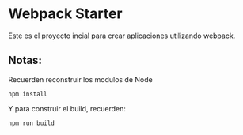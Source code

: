 # Webpack Starter
Este es el proyecto incial para crear aplicaciones utilizando webpack.

## Notas:
Recuerden reconstruir los modulos de Node
```
npm install
```

Y para construir el build, recuerden:
```
npm run build
```